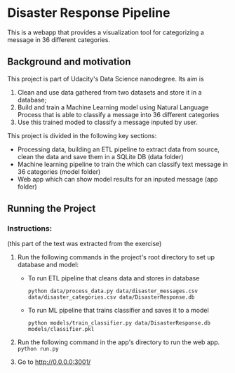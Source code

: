 # Disaster Response Pipeline

This is a webapp that provides a visualization tool for categorizing a message in 36 different categories. 

## Background and motivation

This project is part of Udacity's Data Science nanodegree. Its aim is 

1. Clean and use data gathered from two datasets and store it in a database;
2. Build and train a Machine Learning model using Natural Language Process that is able to classify a message into 36 different categories
3. Use this trained moded to classify a message inputed by user.

This project is divided in the following key sections:

- Processing data, building an ETL pipeline to extract data from source, clean the data and save them in a SQLite DB (data folder)
- Machine learning pipeline to train the which can classify text message in 36 categories (model folder)
- Web app which can show model results for an inputed message (app folder)

## Running the Project

### Instructions:
(this part of the text was extracted from the exercise)

1. Run the following commands in the project's root directory to set up database and model:

    - To run ETL pipeline that cleans data and stores in database
    
        ```
        python data/process_data.py data/disaster_messages.csv data/disaster_categories.csv data/DisasterResponse.db
        ```
        
    - To run ML pipeline that trains classifier and saves it to a model
    
        ```
        python models/train_classifier.py data/DisasterResponse.db models/classifier.pkl
        ```

2. Run the following command in the app's directory to run the web app.
    `python run.py`

3. Go to http://0.0.0.0:3001/

